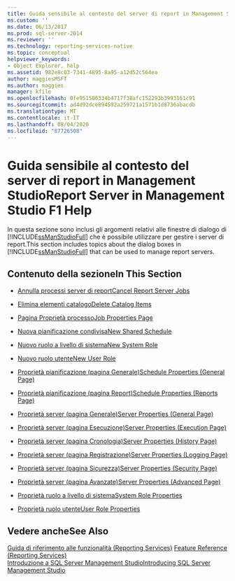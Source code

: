 ```yaml
---
title: Guida sensibile al contesto del server di report in Management Studio | Microsoft Docs
ms.custom: ''
ms.date: 06/13/2017
ms.prod: sql-server-2014
ms.reviewer: ''
ms.technology: reporting-services-native
ms.topic: conceptual
helpviewer_keywords:
- Object Explorer, help
ms.assetid: 982e8c03-7341-4895-8a95-a12d52c564ea
author: maggiesMSFT
ms.author: maggies
manager: kfile
ms.openlocfilehash: 0fe951586334b4717f38afc152293b3993161c91
ms.sourcegitcommit: ad4d92dce894592a259721a1571b1d8736abacdb
ms.translationtype: MT
ms.contentlocale: it-IT
ms.lasthandoff: 08/04/2020
ms.locfileid: "87726508"
---
```

# <a name="report-server-in-management-studio-f1-help"></a><span data-ttu-id="08764-102">Guida sensibile al contesto del server di report in Management Studio</span><span class="sxs-lookup"><span data-stu-id="08764-102">Report Server in Management Studio F1 Help</span></span>
  <span data-ttu-id="08764-103">In questa sezione sono inclusi gli argomenti relativi alle finestre di dialogo di [!INCLUDE[ssManStudioFull](../../includes/ssmanstudiofull-md.md)] che è possibile utilizzare per gestire i server di report.</span><span class="sxs-lookup"><span data-stu-id="08764-103">This section includes topics about the dialog boxes in [!INCLUDE[ssManStudioFull](../../includes/ssmanstudiofull-md.md)] that can be used to manage report servers.</span></span>  
  
## <a name="in-this-section"></a><span data-ttu-id="08764-104">Contenuto della sezione</span><span class="sxs-lookup"><span data-stu-id="08764-104">In This Section</span></span>  
  
-   [<span data-ttu-id="08764-105">Annulla processi server di report</span><span class="sxs-lookup"><span data-stu-id="08764-105">Cancel Report Server Jobs</span></span>](cancel-report-server-jobs-management-studio.md)  
  
-   [<span data-ttu-id="08764-106">Elimina elementi catalogo</span><span class="sxs-lookup"><span data-stu-id="08764-106">Delete Catalog Items</span></span>](delete-catalog-items-management-studio.md)  
  
-   [<span data-ttu-id="08764-107">Pagina Proprietà processo</span><span class="sxs-lookup"><span data-stu-id="08764-107">Job Properties Page</span></span>](job-properties-management-studio.md)  
  
-   [<span data-ttu-id="08764-108">Nuova pianificazione condivisa</span><span class="sxs-lookup"><span data-stu-id="08764-108">New Shared Schedule</span></span>](new-shared-schedule-management-studio.md)  
  
-   [<span data-ttu-id="08764-109">Nuovo ruolo a livello di sistema</span><span class="sxs-lookup"><span data-stu-id="08764-109">New System Role</span></span>](new-system-role-management-studio.md)  
  
-   [<span data-ttu-id="08764-110">Nuovo ruolo utente</span><span class="sxs-lookup"><span data-stu-id="08764-110">New User Role</span></span>](new-user-role-management-studio.md)  
  
-   [<span data-ttu-id="08764-111">Proprietà pianificazione (pagina Generale)</span><span class="sxs-lookup"><span data-stu-id="08764-111">Schedule Properties (General Page)</span></span>](schedule-properties-general-page.md)  
  
-   [<span data-ttu-id="08764-112">Proprietà pianificazione (pagina Report)</span><span class="sxs-lookup"><span data-stu-id="08764-112">Schedule Properties (Reports Page)</span></span>](schedule-properties-reports-page.md)  
  
-   [<span data-ttu-id="08764-113">Proprietà server (pagina Generale)</span><span class="sxs-lookup"><span data-stu-id="08764-113">Server Properties (General Page)</span></span>](report-server-properties-general-page.md)  
  
-   [<span data-ttu-id="08764-114">Proprietà server (pagina Esecuzione)</span><span class="sxs-lookup"><span data-stu-id="08764-114">Server Properties (Execution Page)</span></span>](server-properties-execution-page.md)  
  
-   [<span data-ttu-id="08764-115">Proprietà server (pagina Cronologia)</span><span class="sxs-lookup"><span data-stu-id="08764-115">Server Properties (History Page)</span></span>](server-properties-history-page.md)  
  
-   [<span data-ttu-id="08764-116">Proprietà server (pagina Registrazione)</span><span class="sxs-lookup"><span data-stu-id="08764-116">Server Properties (Logging Page)</span></span>](server-properties-logging-page.md)  
  
-   [<span data-ttu-id="08764-117">Proprietà server (pagina Sicurezza)</span><span class="sxs-lookup"><span data-stu-id="08764-117">Server Properties (Security Page)</span></span>](server-properties-security-page-reporting-services.md)  
  
-   [<span data-ttu-id="08764-118">Proprietà server (pagina Avanzate)</span><span class="sxs-lookup"><span data-stu-id="08764-118">Server Properties (Advanced Page)</span></span>](server-properties-advanced-page-reporting-services.md)  
  
-   [<span data-ttu-id="08764-119">Proprietà ruolo a livello di sistema</span><span class="sxs-lookup"><span data-stu-id="08764-119">System Role Properties</span></span>](system-role-properties-management-studio.md)  
  
-   [<span data-ttu-id="08764-120">Proprietà ruolo utente</span><span class="sxs-lookup"><span data-stu-id="08764-120">User Role Properties</span></span>](user-role-properties-management-studio.md)  
  
## <a name="see-also"></a><span data-ttu-id="08764-121">Vedere anche</span><span class="sxs-lookup"><span data-stu-id="08764-121">See Also</span></span>  
 <span data-ttu-id="08764-122">[Guida di riferimento alle funzionalità (Reporting Services)](../feature-reference-reporting-services.md) </span><span class="sxs-lookup"><span data-stu-id="08764-122">[Feature Reference (Reporting Services)](../feature-reference-reporting-services.md) </span></span>  
 [<span data-ttu-id="08764-123">Introduzione a SQL Server Management Studio</span><span class="sxs-lookup"><span data-stu-id="08764-123">Introducing SQL Server Management Studio</span></span>](../../ssms/sql-server-management-studio-ssms.md)  
  
  
